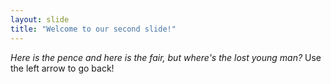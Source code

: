 ```yaml
---
layout: slide
title: "Welcome to our second slide!"
---
```

*Here is the pence and here is the fair, but where's the lost young man?*
Use the left arrow to go back!
